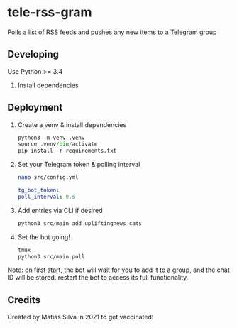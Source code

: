 # tele-rss-gram

Polls a list of RSS feeds and pushes any new items to a Telegram group

## Developing

Use Python >= 3.4

1. Install dependencies

## Deployment

1. Create a venv & install dependencies

    ```python
    python3 -m venv .venv
    source .venv/bin/activate
    pip install -r requirements.txt
    ```

2. Set your Telegram token & polling interval

    ```bash
    nano src/config.yml
    ```

    ```yaml
    tg_bot_token:
    poll_interval: 0.5
    ```

3. Add entries via CLI if desired

    ```python
    python3 src/main add upliftingnews cats
    ```

4. Set the bot going!

    ```bash
    tmux
    python3 src/main poll
    ```

Note: on first start, the bot will wait for you to add it to a group, and the chat ID will be stored. restart the bot to access its full functionality.

## Credits

Created by Matias Silva in 2021 to get vaccinated!
